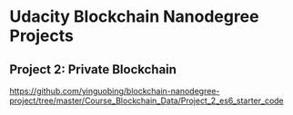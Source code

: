 # Udacity Blockchain Nanodegree Projects

## Project 2: Private Blockchain
https://github.com/yinguobing/blockchain-nanodegree-project/tree/master/Course_Blockchain_Data/Project_2_es6_starter_code
